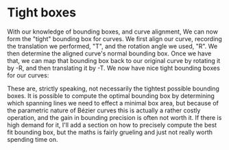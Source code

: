 # Tight boxes

With our knowledge of bounding boxes, and curve alignment, We can now form the "tight" bounding box for curves. We first align  our curve, recording the translation we performed, "T", and the rotation angle we used, "R". We then determine the aligned curve's normal bounding box. Once we have that, we can map that bounding box back to our original curve by rotating it by -R, and then translating it by -T. We now have nice tight bounding boxes for our curves:

<Graphic title="Aligning a quadratic curve" setup={this.setupQuadratic} draw={this.draw} />
<Graphic title="Aligning a cubic curve" setup={this.setupCubic} draw={this.draw} />

These are, strictly speaking, not necessarily the tightest possible bounding boxes. It is possible to compute the optimal bounding box by determining which spanning lines we need to effect a minimal box area, but because of the parametric nature of Bézier curves this is actually a rather costly operation, and the gain in bounding precision is often not worth it. If there is high demand for it, I'll add a section on how to precisely compute the best fit bounding box, but the maths is fairly grueling and just not really worth spending time on.
